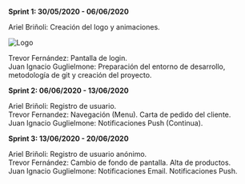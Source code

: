 <strong>Sprint 1: 30/05/2020 - 06/06/2020</strong>

Ariel Briñoli: Creación del logo y animaciones. <br>

![Logo](https://firebasestorage.googleapis.com/v0/b/tpfinalpps-3f07f.appspot.com/o/imagenesClientes%2Ficon.png?alt=media&token=eeccd86d-233a-47bf-9d98-1cb4da73cb5a)

Trevor Fernández: Pantalla de login. <br>
Juan Ignacio Guglielmone: Preparación del entorno de desarrollo, metodología de git y creación del proyecto.

<strong>Sprint 2: 06/06/2020 - 13/06/2020</strong>

Ariel Briñoli: Registro de usuario. <br>
Trevor Fernandez: Navegación (Menu). Carta de pedido del cliente. <br>
Juan Ignacio Guglielmone: Notificaciones Push (Continua).

<strong>Sprint 3: 13/06/2020 - 20/06/2020</strong>

Ariel Briñoli: Registro de usuario anónimo. <br>
Trevor Fernández: Cambio de fondo de pantalla. Alta de productos. <br>
Juan Ignacio Guglielmone: Notificaciones Email. Notificaciones Push.
